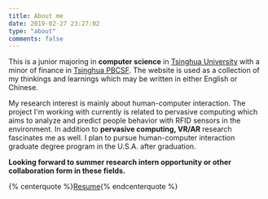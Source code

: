 ```yaml
---
title: About me
date: 2019-02-27 23:27:02
type: "about"
comments: false
---
```

This is a junior majoring in **computer science** in [Tsinghua University](http://www.tsinghua.edu.cn/publish/thu2018en/index.html) with a minor of finance in [Tsinghua PBCSF](http://eng.pbcsf.tsinghua.edu.cn/). The website is used as a collection of my thinkings and learnings which may be written in either English or Chinese.

My research interest is mainly about human-computer interaction. The project I'm working with currently is related to pervasive computing which aims to analyze and predict people behavior with RFID sensors in the environment. In addition to **pervasive computing, VR/AR** research fascinates me as well. I plan to pursue human-computer interaction graduate degree program in the U.S.A. after graduation.

**Looking forward to summer research intern opportunity or other collaboration form in these fields.**


{% centerquote %}[Resume](https://cloud.tsinghua.edu.cn/f/4dd33c7f977045e69e69/){% endcenterquote %}
